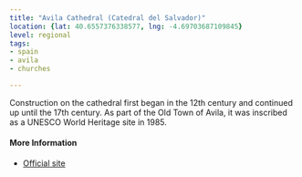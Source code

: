 ```yaml
---
title: "Avila Cathedral (Catedral del Salvador)"
location: {lat: 40.6557376338577, lng: -4.69703687109845}
level: regional
tags:
- spain
- avila
- churches

---
```



Construction on the cathedral first began in the 12th century and continued up until the 17th century.  As part of the Old Town of Avila, it was inscribed as a UNESCO World Heritage site in 1985.

#### More Information

* [Official site](https://catedralavila.es/)





